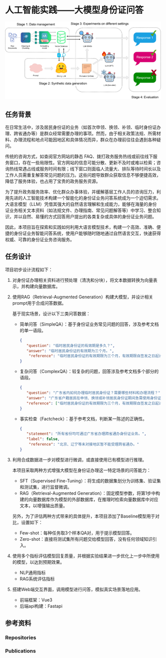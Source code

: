 # 人工智能实践——大模型身份证问答

![IDcard.drawio](./IDcard.drawio.png)

## 任务背景

在日常生活中，涉及居民身份证的业务（如首次申领、换领、补领、临时身份证办理、跨省通办等）是群众经常需要办理的事项。然而，由于相关政策法规、所需材料、办理流程和地点可能因地区和具体情况而异，群众在办理前往往会遇到各种疑问。

传统的咨询方式，如查阅官方网站的静态 FAQ、拨打政务服务热线或前往线下服务窗口，存在一些局限性。官方网站的信息可能分散、更新不及时或难以检索；咨询热线常遇占线或服务时间有限；线下窗口则面临人流量大、排队等待时间长以及工作人员需重复解答常见问题的压力。这些问题导致群众获取信息不够便捷高效，降低了服务体验，也占用了宝贵的政务服务资源。

为了提升政务服务效率、优化群众办事体验，并缓解基层工作人员的咨询压力，利用先进的人工智能技术构建一个智能化的身份证业务问答系统成为一个迫切需求。大语言模型（LLM）凭借其强大的自然语言理解和生成能力，能够在海量的身份证业务相关文本资料（如法规文件、办理指南、常见问题解答等）中学习、整合知识，并以自然、易懂的方式回答用户提出的各类复杂或具体的身份证业务问题。

因此，本项目旨在探索和实践如何利用大语言模型技术，构建一个高效、准确、便捷的身份证业务智能问答系统，使用户能够随时随地通过自然语言交互，快速获得权威、可靠的身份证业务咨询服务。

## 任务设计

项目初步设计流程如下：

1. 对身份证办理相关资料进行预处理（清洗和分块），将文本数据转换为向量表示，并构建向量数据库。

2. 使用RAG（Retrieval-Augmented Generation）构建大模型，并设计相关prompt用于合成问答数据。

   基于现实场景，设计以下三类问答数据：

   - 简单问答（SimpleQA）：基于身份证业务常见问题的回答，涉及参考文档的单一语段。

     ```json
     {
     	"question": "临时居民身份证的有效期是多久？",
     	"answer": "临时居民身份证的有效期为三个月。",
         "reference": "临时居民身份证的有效期限为三个月，有效期限自签发之日起计算。"
     }
     ```

   - 复杂问答（ComplexQA）：较复杂的问题，回答涉及参考文档多个部分的语段。

     ```json
     {
     	"question": "广东省内如何办理临时居民身份证？需要哪些材料和办理流程？",
     	"answer": "广东省户籍居民在申领、换领或补领居民身份证期间急需使用身份证件的，可携带《居民身份证领取凭证》原件、户口簿原件及复印件、近期免冠彩色照片1张，前往户籍所在地或现居住地公安机关户政窗口申请办理临时居民身份证，缴纳10元工本费后即可现场领取，该临时身份证有效期为3个月。",
     	"reference": ["临时居民身份证的有效期限为三个月，有效期限自签发之日起计算。", "公民申请领取临时居民身份证应当缴纳证件工本费。工本费标准由国务院价格主管部门会同国务院财政部门核定。", "广东省户籍居民可在省内任一公安机关户政窗口办理临时居民身份证业务，实现全省通办。"]
     }
     ```

   - 事实检查（Factcheck）：基于参考文档，判断某一陈述的正确性。

     ```json
     {
     	"statement": "所有省份均可通过广东省办理跨省通办身份证业务。",
     	"label": false,
         "reference": "北京、辽宁等未对接地区暂不能受理跨省通办。"
     }
     ```

3. 利用合成数据进一步对模型进行微调，或直接使用已有模型进行推理。

   本项目采取两种方式增强大模型在身份证办理这一特定场景的问答能力：

   - SFT（Supervised Fine-Tuning）：将生成的数据集划分为训练集、验证集和测试集，进行监督微调。
   - RAG（Retrieval-Augmented Generation）：固定模型参数，将第1步中构建的向量数据库作为模型的外部数据库，在推理时检索向量数据库中对应文本，以增强输出质量。

   另外，为了评估两种方式带来的具体提升，本项目添加了Baseline模型用于对比，设置如下：

   - Few-shot：每种任务取3个样本QA对，用于提示模型回答。
   - Zero-shot：直接将测试集所有问题交给模型回答，没有任何领域知识引入。

4. 使用多个指标评估模型回复质量，并根据实验结果进一步优化上一步中所使用的模型，以达到预期效果。

   - NLP通用指标
   - RAG系统评估指标

5. 搭建Web端交互界面，调用模型进行问答，模拟真实场景落地应用。

   - 前端框架：Vue3
   - 后端api构建：Fastapi

## 参考资料

### Repositories

[^1]: Faiss https://github.com/facebookresearch/faiss.

### Publications

[^2]: Lewis P, Perez E, Piktus A, et al. Retrieval-augmented generation for  knowledge-intensive nlp tasks[J]. Advances in neural information  processing systems, 2020, 33: 9459-9474.

[^3]: De Lima R T, Gupta S, Ramis C B, et al. Know Your RAG: Dataset Taxonomy and Generation Strategies for Evaluating RAG Systems[C]//Proceedings of the 31st International Conference on Computational Linguistics: Industry Track. 

[^4]: Es S, James J, Anke L E, et al. Ragas: Automated evaluation of retrieval augmented generation[C]//Proceedings of the 18th Conference of the European Chapter of the Association for Computational Linguistics: System Demonstrations. 2024: 150-158.

[^5]: Roychowdhury S, Soman S, Ranjani H G, et al. Evaluation of RAG Metrics  for Question Answering in the Telecom Domain[J]. CoRR, 2024.
